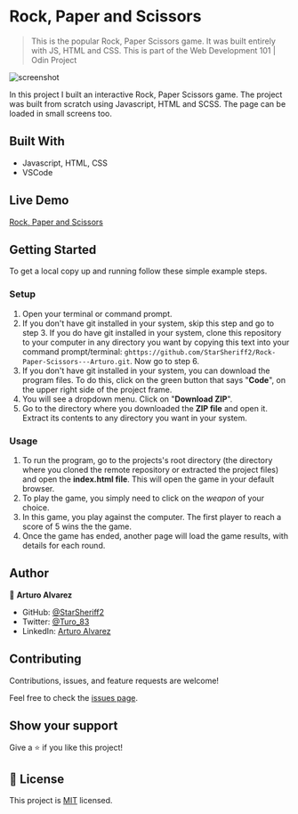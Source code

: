 # Rock, Paper and Scissors

>This is the popular Rock, Paper Scissors game. It was built entirely with JS, HTML and CSS. This is part of the Web Development 101 | Odin Project

![screenshot](./assets/app_screenshot.png)

In this project I built an interactive Rock, Paper Scissors game. The project was built from scratch using Javascript, HTML and SCSS. The page can be loaded in small screens too.

## Built With

- Javascript, HTML, CSS
- VSCode

## Live Demo

[Rock, Paper and Scissors](https://starsheriff2.github.io/Rock-Paper-Scissors---Arturo/)

## Getting Started

To get a local copy up and running follow these simple example steps.

### Setup
1. Open your terminal or command prompt.
2. If you don't have git installed in your system, skip this step and go to step 3. If you do have git installed in your system, clone this repository to your computer in any directory you want by copying this text into your command prompt/terminal: `ghttps://github.com/StarSheriff2/Rock-Paper-Scissors---Arturo.git`. Now go to step 6.
3. If you don't have git installed in your system, you can download the program files. To do this, click on the green button that says "**Code**", on the upper right side of the project frame.
4. You will see a dropdown menu. Click on "**Download ZIP**".
5. Go to the directory where you downloaded the **ZIP file** and open it. Extract its contents to any directory you want in your system.

### Usage

1. To run the program, go to the projects's root directory (the directory where you cloned the remote repository or extracted the project files) and open the **index.html file**. This will open the game in your default browser.
2. To play the game, you simply need to click on the *weapon* of your choice.
3.  In this game, you play against the computer. The first player to reach a score of 5 wins the the game.
4.  Once the game has ended, another page will load the game results, with details for each round.

## Author

👤 **Arturo Alvarez**

- GitHub: [@StarSheriff2](https://github.com/StarSheriff2)
- Twitter: [@Turo_83](https://twitter.com/Turo_83)
- LinkedIn: [Arturo Alvarez](https://www.linkedin.com/in/arturoalvarezv/)

## Contributing

Contributions, issues, and feature requests are welcome!

Feel free to check the [issues page](https://github.com/StarSheriff2/Rock-Paper-Scissors---Arturo/issuess).

## Show your support

Give a ⭐️ if you like this project!

## 📝 License

This project is [MIT](https://github.com/StarSheriff2/md-cleaner-ruby-capstone/blob/basic-features/LICENSE) licensed.
